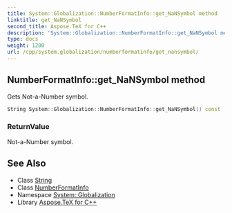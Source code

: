 ```yaml
---
title: System::Globalization::NumberFormatInfo::get_NaNSymbol method
linktitle: get_NaNSymbol
second_title: Aspose.TeX for C++
description: 'System::Globalization::NumberFormatInfo::get_NaNSymbol method. Gets Not-a-Number symbol in C++.'
type: docs
weight: 1200
url: /cpp/system.globalization/numberformatinfo/get_nansymbol/
---
```

## NumberFormatInfo::get_NaNSymbol method


Gets Not-a-Number symbol.

```cpp
String System::Globalization::NumberFormatInfo::get_NaNSymbol() const
```


### ReturnValue

Not-a-Number symbol.

## See Also

* Class [String](../../../system/string/)
* Class [NumberFormatInfo](../)
* Namespace [System::Globalization](../../)
* Library [Aspose.TeX for C++](../../../)
